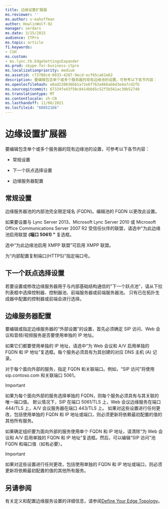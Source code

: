 ```yaml
---
title: 边缘设置扩展器
ms.reviewer: ''
ms.author: v-mahoffman
author: HowlinWolf-92
manager: serdars
ms.date: 3/25/2015
audience: ITPro
ms.topic: article
f1.keywords:
- CSH
ms.custom:
- ms.lync.tb.EdgeSettingsExpander
ms.prod: skype-for-business-itpro
ms.localizationpriority: medium
ms.assetid: c73780cd-0033-4287-9ecd-ecf65ca61e62
description: 要编辑包含单个或多个服务器的现有边缘池的设置，可参考以下各节内容：
ms.openlocfilehash: e0ad220836bb1a72ebf762e866ab6d3e4a7cd2fb
ms.sourcegitcommit: 67324fe43f50c8414bb65c52f5b561ac30b52748
ms.translationtype: MT
ms.contentlocale: zh-CN
ms.lasthandoff: 11/08/2021
ms.locfileid: "60852166"
---
```

# <a name="edge-settings-expander"></a>边缘设置扩展器

要编辑包含单个或多个服务器的现有边缘池的设置，可参考以下各节内容：

- 常规设置

- 下一个跃点选择设置

- 边缘服务器配置



## <a name="general-settings"></a>常规设置

边缘服务器池的内部池完全限定域名 (FQDN)。编辑池的 FQDN 以更改此设置。

如果要设置与 Lync Server 2013、Microsoft Lync Server 2010 或 Microsoft Office Communications Server 2007 R2 受信任伙伴的联盟，请选中"为此边缘池启用联盟 **(端口 5061) "** 复选框。

选中“为此边缘池启用 XMPP 联盟”可启用 XMPP 联盟。

为“内部配置复制端口(HTTPS)”指定端口号。

## <a name="next-hop-selection-settings"></a>下一个跃点选择设置

若要设置或修改边缘服务器用于与内部基础结构通信的"下一个跃点池"，请从下拉列表框中选择控制器、控制器池、前端服务器或前端服务器池。 只有已在拓扑生成器中配置的控制器或前端会进行选择。

## <a name="edge-server-configuration"></a>边缘服务器配置

要编辑或指定边缘服务器的“外部设置”的设置，首先必须确定 SIP 访问、Web 会议和音频/视频服务是否要使用单独的 IP 地址。

如果它们都要使用单独的 IP 地址，请选中“为 Web 会议和 A/V 启用单独的 FQDN 和 IP 地址”复选框。每个服务必须具有为其创建的对应 DNS 主机 (A) 记录。

对于每个面向外部的服务，指定 FQDN 和关联端口。例如，“SIP 访问”将使用 sip.contoso.com 和关联端口 5061。

> [!IMPORTANT]
> 如果为每个面向外部的服务选择单独的 FQDN，则每个服务必须具有与其关联的唯一端口值。 默认情况下，SIP 在端口 5061/TLS 上，Web 会议边缘服务在端口 444/TLS 上，A/V 会议服务器在端口 443/TLS 上。 如果对这些设置进行任何更改，包括使用单独的 FQDN 和 IP 地址或端口，则必须更新将依赖最初配置的值的其他所有服务。

如果确定组织要为面向外部的服务使用单个 FQDN 和 IP 地址，请清除“为 Web 会议和 A/V 启用单独的 FQDN 和 IP 地址”复选框。然后，可以编辑“SIP 访问”池 FQDN 和端口值（如有必要）。

> [!IMPORTANT]
> 如果对这些设置进行任何更改，包括使用单独的 FQDN 和 IP 地址或端口，则必须更新将依赖最初配置的值的其他所有服务。

## <a name="see-also"></a>另请参阅

有关定义和配置边缘服务设置的详细信息，请参阅[Define Your Edge Topology](/previous-versions/office/lync-server-2013/lync-server-2013-define-your-edge-topology)。